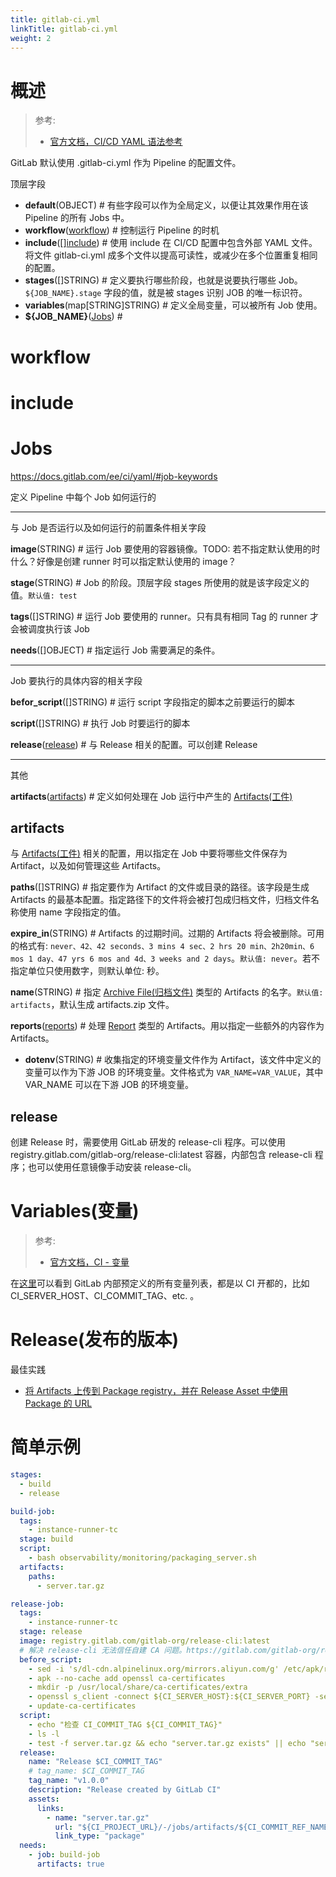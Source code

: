 ```yaml
---
title: gitlab-ci.yml
linkTitle: gitlab-ci.yml
weight: 2
---
```


# 概述

> 参考:
>
> - [官方文档，CI/CD YAML 语法参考](https://docs.gitlab.com/ee/ci/yaml/)

GitLab 默认使用 .gitlab-ci.yml 作为 Pipeline 的配置文件。

顶层字段

- **default**(OBJECT) # 有些字段可以作为全局定义，以便让其效果作用在该 Pipeline 的所有 Jobs 中。
- **workflow**([workflow](#workflow)) # 控制运行 Pipeline 的时机
- **include**(\[][include](#include)) # 使用 include 在 CI/CD 配置中包含外部 YAML 文件。将文件 gitlab-ci.yml 成多个文件以提高可读性，或减少在多个位置重复相同的配置。
- **stages**(\[]STRING) # 定义要执行哪些阶段，也就是说要执行哪些 Job。`${JOB_NAME}.stage` 字段的值，就是被 stages 识别 JOB 的唯一标识符。
- **variables**(map\[STRING]STRING) # 定义全局变量，可以被所有 Job 使用。
- **${JOB_NAME}**([Jobs](#jobs)) #

# workflow

# include

# Jobs

https://docs.gitlab.com/ee/ci/yaml/#job-keywords

定义 Pipeline 中每个 Job 如何运行的

---

与 Job 是否运行以及如何运行的前置条件相关字段

**image**(STRING) # 运行 Job 要使用的容器镜像。TODO: 若不指定默认使用的时什么？好像是创建 runner 时可以指定默认使用的 image？

**stage**(STRING) # Job 的阶段。顶层字段 stages 所使用的就是该字段定义的值。`默认值: test`

**tags**(\[]STRING) # 运行 Job 要使用的 runner。只有具有相同 Tag 的 runner 才会被调度执行该 Job

**needs**(\[]OBJECT) # 指定运行 Job 需要满足的条件。

---

Job 要执行的具体内容的相关字段

**befor_script**(\[]STRING) # 运行 script 字段指定的脚本之前要运行的脚本

**script**(\[]STRING) # 执行 Job 时要运行的脚本

**release**([release](#release)) # 与 Release 相关的配置。可以创建 Release

---

其他

**artifacts**([artifacts](#artifacts)) # 定义如何处理在 Job 运行中产生的 [Artifacts(工件)](/docs/2.编程/Programming%20tools/SCM/GitLab/GitLab%20CI/Artifacts.md)

## artifacts

与 [Artifacts(工件)](/docs/2.编程/Programming%20tools/SCM/GitLab/GitLab%20CI/Artifacts.md) 相关的配置，用以指定在 Job 中要将哪些文件保存为 Artifact，以及如何管理这些 Artifacts。

**paths**(\[]STRING) # 指定要作为 Artifact 的文件或目录的路径。该字段是生成 Artifacts 的最基本配置。指定路径下的文件将会被打包成归档文件，归档文件名称使用 name 字段指定的值。

**expire_in**(STRING) # Artifacts 的过期时间。过期的 Artifacts 将会被删除。可用的格式有: `never、42、42 seconds、3 mins 4 sec、2 hrs 20 min、2h20min、6 mos 1 day、47 yrs 6 mos and 4d、3 weeks and 2 days`。`默认值: never`。若不指定单位只使用数字，则默认单位: 秒。

**name**(STRING) # 指定 [Archive File(归档文件)](/docs/1.操作系统/Filesystem/Archive%20File(归档文件).md) 类型的 Artifacts 的名字。`默认值: artifacts`，默认生成 artifacts.zip 文件。

**reports**([reports](#reports)) # 处理 [Report](/docs/2.编程/Programming%20tools/SCM/GitLab/GitLab%20CI/Artifacts.md#Report%20Artifacts) 类型的 Artifacts。用以指定一些额外的内容作为 Artifacts。

- **dotenv**(STRING) # 收集指定的环境变量文件作为 Artifact，该文件中定义的变量可以作为下游 JOB 的环境变量。文件格式为 `VAR_NAME=VAR_VALUE`，其中 VAR_NAME 可以在下游 JOB 的环境变量。

## release

创建 Release 时，需要使用 GitLab 研发的 release-cli 程序。可以使用 registry.gitlab.com/gitlab-org/release-cli:latest 容器，内部包含 release-cli 程序；也可以使用任意镜像手动安装 release-cli。

# Variables(变量)

> 参考:
>
> - [官方文档，CI - 变量](https://docs.gitlab.com/ee/ci/variables/)

在[这里](https://docs.gitlab.com/ee/ci/variables/predefined_variables.html)可以看到 GitLab 内部预定义的所有变量列表，都是以 CI 开都的，比如 CI_SERVER_HOST、CI_COMMIT_TAG、etc. 。

# Release(发布的版本)

最佳实践

- [将 Artifacts 上传到 Package registry，并在 Release Asset 中使用 Package 的 URL](https://docs.gitlab.com/ee/user/project/releases/release_fields.html#use-a-generic-package-for-attaching-binaries)

# 简单示例

```yaml
stages:
  - build
  - release

build-job:
  tags:
    - instance-runner-tc
  stage: build
  script:
    - bash observability/monitoring/packaging_server.sh
  artifacts:
    paths:
      - server.tar.gz

release-job:
  tags:
    - instance-runner-tc
  stage: release
  image: registry.gitlab.com/gitlab-org/release-cli:latest
  # 解决 release-cli 无法信任自建 CA 问题。https://gitlab.com/gitlab-org/release-cli/-/issues/47
  before_script:
    - sed -i 's/dl-cdn.alpinelinux.org/mirrors.aliyun.com/g' /etc/apk/repositories
    - apk --no-cache add openssl ca-certificates
    - mkdir -p /usr/local/share/ca-certificates/extra
    - openssl s_client -connect ${CI_SERVER_HOST}:${CI_SERVER_PORT} -servername ${CI_SERVER_HOST} -showcerts </dev/null 2>/dev/null | sed -e '/-----BEGIN/,/-----END/!d' | tee "/usr/local/share/ca-certificates/${CI_SERVER_HOST}.crt" >/dev/null
    - update-ca-certificates
  script:
    - echo "检查 CI_COMMIT_TAG ${CI_COMMIT_TAG}"
    - ls -l
    - test -f server.tar.gz && echo "server.tar.gz exists" || echo "server.tar.gz does not exist"
  release:
    name: "Release $CI_COMMIT_TAG"
    # tag_name: $CI_COMMIT_TAG
    tag_name: "v1.0.0"
    description: "Release created by GitLab CI"
    assets:
      links:
        - name: "server.tar.gz"
          url: "${CI_PROJECT_URL}/-/jobs/artifacts/${CI_COMMIT_REF_NAME}/raw/server.tar.gz?job=build-job"
          link_type: "package"
  needs:
    - job: build-job
      artifacts: true
```
